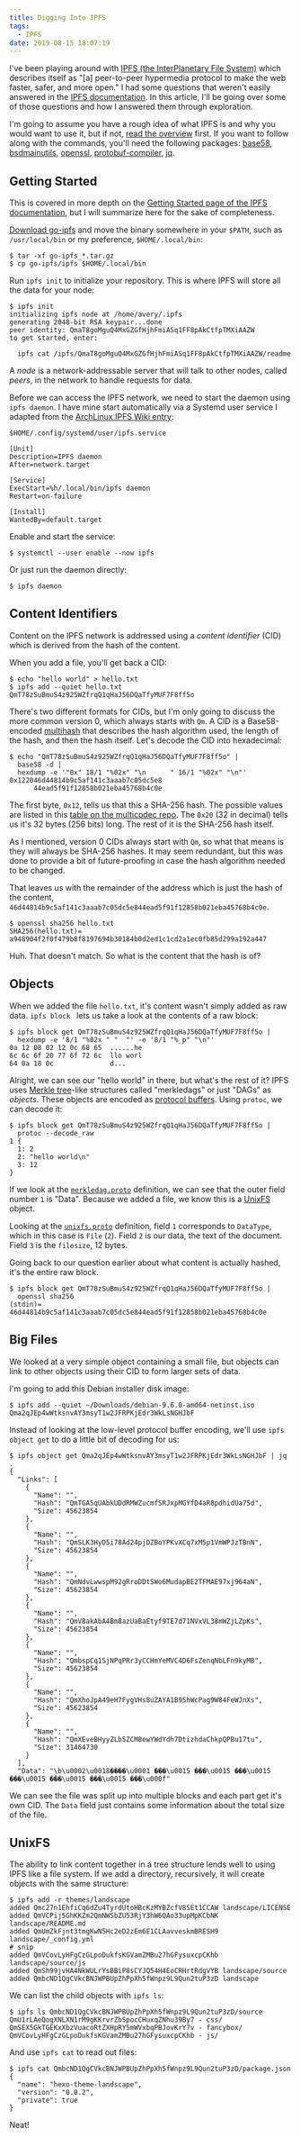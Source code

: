 ```yaml
---
title: Digging Into IPFS
tags:
  - IPFS
date: 2019-08-15 18:07:19
---
```



I've been playing around with [IPFS (the InterPlanetary File System)][ipfs]
which describes itself as "[a] peer-to-peer hypermedia protocol to make the
web faster, safer, and more open." I had some questions that weren't easily
answered in the [IPFS documentation][ipfsdocs]. In this article, I'll be going
over some of those questions and how I answered them through exploration.

[ipfs]: https://ipfs.io/ "IPFS is the Distributed Web"
[ipfsdocs]: https://docs.ipfs.io/ "IPFS Documentation"

<!-- more -->

I'm going to assume you have a rough idea of what IPFS is and why you would
want to use it, but if not, [read the overview][overview] first. If you want
to follow along with the commands, you'll need the following packages:
[base58], [bsdmainutils], [openssl], [protobuf-compiler], [jq].

[overview]: https://docs.ipfs.io/introduction/overview/ "What is IPFS? – IPFS Documentation"
[base58]: https://packages.debian.org/stable/base58 "Debian -- Details of package base58 in buster"
[bsdmainutils]: https://packages.debian.org/stable/bsdmainutils "Debian -- Details of package bsdmainutils in buster"
[openssl]: https://packages.debian.org/stable/openssl "Debian -- Details of package openssl in buster"
[protobuf-compiler]: https://packages.debian.org/buster/protobuf-compiler "Debian -- Details of package protobuf-compiler in buster"
[jq]: https://packages.debian.org/buster/jq "Debian -- Details of package jq in buster"



## Getting Started

This is covered in more depth on the [Getting Started page of the IPFS
documentation][gettingstarted], but I will summarize here for the sake of
completeness.

[gettingstarted]: https://docs.ipfs.io/introduction/usage/ "Getting Started – IPFS Documentation"

[Download go-ipfs][goipfs] and move the binary somewhere in your `$PATH`, such
as `/usr/local/bin` or my preference, `$HOME/.local/bin`:

[goipfs]: https://dist.ipfs.io/#go-ipfs "IPFS Distributions"

```
$ tar -xf go-ipfs_*.tar.gz
$ cp go-ipfs/ipfs $HOME/.local/bin
```

Run `ipfs init` to initialize your repository. This is where IPFS will store
all the data for your node:

```
$ ipfs init
initializing ipfs node at /home/avery/.ipfs
generating 2048-bit RSA keypair...done
peer identity: QmaT8goMguQ4MxGZGfHjhFmiASq1FF8pAkCtfpTMXiAAZW
to get started, enter:

  ipfs cat /ipfs/QmaT8goMguQ4MxGZGfHjhFmiASq1FF8pAkCtfpTMXiAAZW/readme
```

A <dfn>node</dfn> is a network-addressable server that will talk to other
nodes, called <dfn>peers</dfn>, in the network to handle requests for data.

Before we can access the IPFS network, we need to start the daemon using `ipfs
daemon`. I have mine start automatically via a Systemd user service I adapted
from the [ArchLinux IPFS Wiki entry][archipfs]:

`$HOME/.config/systemd/user/ipfs.service`
```
[Unit]
Description=IPFS daemon
After=network.target

[Service]
ExecStart=%h/.local/bin/ipfs daemon
Restart=on-failure

[Install]
WantedBy=default.target
```

Enable and start the service:

```
$ systemctl --user enable --now ipfs
```

Or just run the daemon directly:

```
$ ipfs daemon
```

[archipfs]: https://wiki.archlinux.org/index.php/IPFS#Using_a_service_to_start_the_daemon "IPFS - ArchWiki"


## Content Identifiers

Content on the IPFS network is addressed using a <dfn>content identifier</dfn>
(CID) which is derived from the hash of the content.

When you add a file, you'll get back a CID:

```
$ echo "hello world" > hello.txt
$ ipfs add --quiet hello.txt
QmT78zSuBmuS4z925WZfrqQ1qHaJ56DQaTfyMUF7F8ff5o
```

There's two different formats for CIDs, but I'm only going to discuss the more
common version 0, which always starts with `Qm`. A CID is a Base58-encoded
[multihash][multihash] that describes the hash algorithm used, the length of
the hash, and then the hash itself. Let's decode the CID into hexadecimal:

[multihash]: https://github.com/multiformats/multihash "multiformats/multihash: Self describing hashes - for future proofing"

```
$ echo "QmT78zSuBmuS4z925WZfrqQ1qHaJ56DQaTfyMUF7F8ff5o" |
  base58 -d |
  hexdump -e '"0x" 18/1 "%02x" "\n      " 16/1 "%02x" "\n"'
0x122046d44814b9c5af141c3aaab7c05dc5e8
      44ead5f91f12858b021eba45768b4c0e
```

The first byte, `0x12`, tells us that this a SHA-256 hash. The possible values
are listed in this [table on the multicodec repo][table]. The `0x20` (32 in
decimal) tells us it's 32 bytes (256 bits) long. The rest of it is the SHA-256
hash itself.

[table]: https://github.com/multiformats/multicodec/blob/master/table.csv "multicodec/table.csv at master · multiformats/multicodec"

As I mentioned, version 0 CIDs always start with `Qm`, so what that means is
they will always be SHA-256 hashes. It may seem redundant, but this was done
to provide a bit of future-proofing in case the hash algorithm needed to be
changed.

That leaves us with the remainder of the address which is just the hash of the
content, `46d44814b9c5af141c3aaab7c05dc5e844ead5f91f12858b021eba45768b4c0e`.

```
$ openssl sha256 hello.txt
SHA256(hello.txt)= a948904f2f0f479b8f8197694b30184b0d2ed1c1cd2a1ec0fb85d299a192a447
```

Huh. That doesn't match. So what is the content that the hash is of?


## Objects

When we added the file `hello.txt`, it's content wasn't simply added as raw
data. `ipfs block ` lets us take a look at the contents of a raw block:

```
$ ipfs block get QmT78zSuBmuS4z925WZfrqQ1qHaJ56DQaTfyMUF7F8ff5o |
  hexdump -e '8/1 "%02x " "  "' -e '8/1 "%_p" "\n"'
0a 12 08 02 12 0c 68 65  ......he
6c 6c 6f 20 77 6f 72 6c  llo worl
64 0a 18 0c              d...
```

Alright, we can see our "hello world" in there, but what's the rest of it?
IPFS uses [Merkle tree][merkle]-like structures called "merkledags" or just
"DAGs" as <dfn>objects</dfn>. These objects are encoded as [protocol
buffers][protobuf]. Using `protoc`, we can decode it:

[merkle]: https://en.wikipedia.org/wiki/Merkle_tree "Merkle tree - Wikipedia"
[protobuf]: https://developers.google.com/protocol-buffers/ "Protocol Buffers  |  Google Developers"

```
$ ipfs block get QmT78zSuBmuS4z925WZfrqQ1qHaJ56DQaTfyMUF7F8ff5o |
  protoc --decode_raw
1 {
  1: 2
  2: "hello world\n"
  3: 12
}
```

If we look at the [`merkledag.proto`][merkledagproto] definition, we can see
that the outer field number `1` is "Data". Because we added a file, we know
this is a [UnixFS][unixfs] object.

[merkledagproto]: https://github.com/ipfs/go-merkledag/blob/a56cbf989dec0b9b752a47ba4e11463bdb83a821/pb/merkledag.proto "go-merkledag/merkledag.proto at a56cbf989dec0b9b752a47ba4e11463bdb83a821 · ipfs/go-merkledag"
[unixfs]: https://docs.ipfs.io/guides/concepts/unixfs/ "UnixFS – IPFS Documentation"

Looking at the [`unixfs.proto`][merkledagproto] definition, field `1`
corresponds to `DataType`, which in this case is `File` (`2`). Field `2` is
our data, the text of the document. Field `3` is the `filesize`, 12 bytes.

[unixfsproto]: https://github.com/ipfs/go-unixfs/blob/1000cfd8959cc21b553b44c8e41abc8d21a9ee08/pb/unixfs.proto "go-unixfs/unixfs.proto at 1000cfd8959cc21b553b44c8e41abc8d21a9ee08 · ipfs/go-unixfs"

Going back to our question earlier about what content is actually hashed, it's
the entire raw block.

```
$ ipfs block get QmT78zSuBmuS4z925WZfrqQ1qHaJ56DQaTfyMUF7F8ff5o | 
  openssl sha256     
(stdin)= 46d44814b9c5af141c3aaab7c05dc5e844ead5f91f12858b021eba45768b4c0e
```

## Big Files

We looked at a very simple object containing a small file, but objects can
link to other objects using their CID to form larger sets of data.

I'm going to add this Debian installer disk image: 

```
$ ipfs add --quiet ~/Downloads/debian-9.6.0-amd64-netinst.iso
Qma2qJEp4wWtksnvAY3msyT1w2JFRPKjEdr3WkLsNGHJbF
```

Instead of looking at the low-level protocol buffer encoding, we'll use `ipfs object get` to do a little bit of decoding for us:

```
$ ipfs object get Qma2qJEp4wWtksnvAY3msyT1w2JFRPKjEdr3WkLsNGHJbF | jq .
{
  "Links": [
    {
      "Name": "",
      "Hash": "QmTGA5qUAbkUDdRMWZucmfSRJxpMGYfD4aR8pdhidUa75d",
      "Size": 45623854
    },
    {
      "Name": "",
      "Hash": "QmSLK3HyD5i78Ad24pjDZBoYPKvXCq7xM5p1VmWPJzTBnN",
      "Size": 45623854
    },
    {
      "Name": "",
      "Hash": "QmNdvLwwspM92gRroDDtSWo6MudapBE2TFMAE97xj964aN",
      "Size": 45623854
    },
    {
      "Name": "",
      "Hash": "QmV8akAbA4Bm8azUaBaEtyf9TE7d71NVxVL38mWZjLZpKs",
      "Size": 45623854
    },
    {
      "Name": "",
      "Hash": "QmbspCq1SjNPqPRr3yCCHmYeMVC4D6FsZenqNbLFn9kyMB",
      "Size": 45623854
    },
    {
      "Name": "",
      "Hash": "QmXhoJpA49eH7FygVHs8uZAYA1B95hWcPag9W84FeWJnXs",
      "Size": 45623854
    },
    {
      "Name": "",
      "Hash": "QmXEveBHyyZLb5ZCM8ewYWdYdh7DtizhdaChkpQPBu17tu",
      "Size": 31464730
    }
  ],
  "Data": "\b\u0002\u0018����\u0001 ���\u0015 ���\u0015 ���\u0015 ���\u0015 ���\u0015 ���\u0015 ���\u000f"
```

We can see the file was split up into multiple blocks and each part get it's
own CID. The `Data` field just contains some information about the total size
of the file.


## UnixFS

The ability to link content together in a tree structure lends well to using
IPFS like a file system. If we add a directory, recursively, it will create
objects with the same structure:

```
$ ipfs add -r themes/landscape
added Qmc27n1EhfiCq6dZu4TyrdUtoHBcKzMYBZcfV8SEt1CCAW landscape/LICENSE
added QmVCPij5GhKKZm2QmNWSbZU53RjY3hW6QAo33upMpKCbNK landscape/README.md
added QmUmZkFjnt3tmgKwN5Hc2eD2zEm6E1CLAavveskmBRESH9 landscape/_config.yml
# snip
added QmVCovLyHFgCzGLpoDukfsKGVamZMBu27hGFysuxcpCKhb landscape/source/js
added QmSh99jvHA4NkWULrYsBBiP8sCYJQ54H4EoCRHrtRdgVYB landscape/source
added QmbcND1QgCVkcBNJWPBUpZhPpXh5fWnpz9L9Qun2tuP3zD landscape
```

We can list the child objects with `ipfs ls`:

```
$ ipfs ls QmbcND1QgCVkcBNJWPBUpZhPpXh5fWnpz9L9Qun2tuP3zD/source
QmU1rLAeQogXNLXN1rM9gKKrvrZbSpocCHuxqZNhu39By7 - css/
QmSEX5GkTGEKxXbzVuacoRtZXHpRY5mWVxbqPBJovKrY7v - fancybox/
QmVCovLyHFgCzGLpoDukfsKGVamZMBu27hGFysuxcpCKhb - js/
```

And use `ipfs cat` to read out files:

```
$ ipfs cat QmbcND1QgCVkcBNJWPBUpZhPpXh5fWnpz9L9Qun2tuP3zD/package.json
{
  "name": "hexo-theme-landscape",
  "version": "0.0.2",
  "private": true
}
```

Neat!